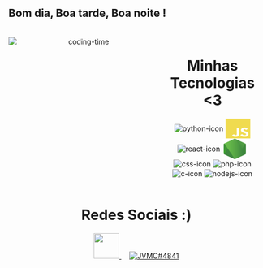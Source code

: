 ## Bom dia, Boa tarde, Boa noite !



<div  align="center"> 
  <div style="display: inline_block"><br>
    <img align="left" width="300" height="300" alt="coding-time" src="https://media.giphy.com/media/Vh1KrUr6Tvl1RFYYk6/giphy.gif">
    <h1 align="center">Minhas Tecnologias <3</h1>
    <img align="center" height="55" width="65" alt="python-icon" src="https://cdn.jsdelivr.net/gh/devicons/devicon/icons/python/python-original.svg">
    <img align="center" height="40" width="50" alt="js-icon"  src="https://raw.githubusercontent.com/devicons/devicon/master/icons/javascript/javascript-plain.svg">
    <img align="center" height="40" width="50" alt="react-icon" src="https://cdn.jsdelivr.net/gh/devicons/devicon/icons/typescript/typescript-original.svg">
    <img align="center" height="40" width="50" alt="html-icon" src="https://raw.githubusercontent.com/devicons/devicon/master/icons/nodejs/nodejs-original.svg">
    <img align="center" height="40" width="50" alt="css-icon" src="https://cdn.jsdelivr.net/gh/devicons/devicon/icons/react/react-original.svg">
    <img align="center" height="40" width="50" alt="php-icon" src="https://cdn.jsdelivr.net/gh/devicons/devicon@latest/icons/php/php-original.svg" />
    <img align="center" height="40" width="50" alt="c-icon" src="https://cdn.jsdelivr.net/gh/devicons/devicon/icons/mongodb/mongodb-original.svg">
    <img align="center" height="40" width="50" alt="nodejs-icon" src="https://cdn.jsdelivr.net/gh/devicons/devicon/icons/mysql/mysql-original.svg">
   </div>
    
  <div  align="center"> 
  <div style="display: inline_block"><br>
    <h1 align="center">Redes Sociais :)</h1>
    <a href = "https://linkedin.com/in/joão-victor-mariano-9813b9233">
      <img height="50" width="50" src="https://upload.wikimedia.org/wikipedia/commons/thumb/c/ca/LinkedIn_logo_initials.png/640px-LinkedIn_logo_initials.png">
    </a>
      &nbsp;
      &nbsp;
    <a href="mailto:jonyvic.tor42@gmail.com">
      <img height="45" width="50" alt="JVMC#4841" src="https://imagepng.org/wp-content/uploads/2018/03/gmail-cone-icon.png">
    </a>
   </div>
    
  
 

 

